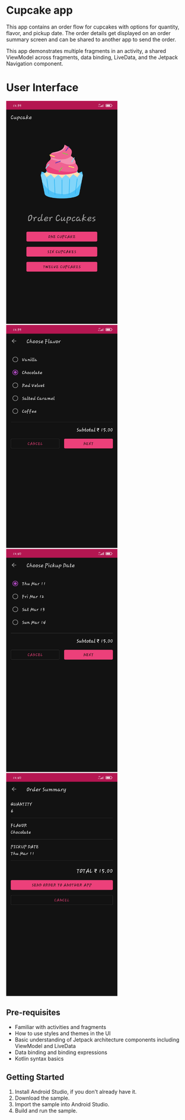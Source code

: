 Cupcake app
=================================

This app contains an order flow for cupcakes with options for quantity, flavor, and pickup date.
The order details get displayed on an order summary screen and can be shared to another app to
send the order.

This app demonstrates multiple fragments in an activity, a shared ViewModel across fragments,
data binding, LiveData, and the Jetpack Navigation component.

# User Interface
<img src="images/Start.jpg" width= 300 height= 600 > <img src="images/Flavour.jpg" width= 300 height= 600 > <img src="images/Pickup.jpg" width= 300 height= 600 > <img src="images/Summary.jpg" width= 300 height= 600 >

Pre-requisites
--------------
* Familiar with activities and fragments
* How to use styles and themes in the UI
* Basic understanding of Jetpack architecture components including ViewModel and LiveData
* Data binding and binding expressions
* Kotlin syntax basics


Getting Started
---------------
1. Install Android Studio, if you don't already have it.
2. Download the sample.
3. Import the sample into Android Studio.
4. Build and run the sample.
